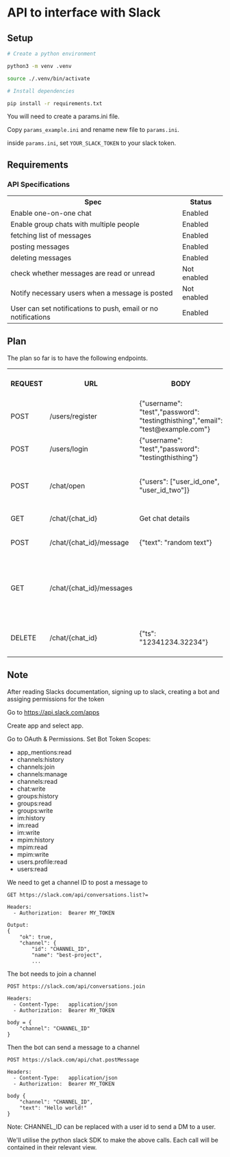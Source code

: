 # API to interface with Slack

## Setup

```bash
# Create a python environment

python3 -m venv .venv

source ./.venv/bin/activate
```

```bash
# Install dependencies

pip install -r requirements.txt
```

You will need to create a params.ini file. 

Copy `params_example.ini` and rename new file to `params.ini`.

inside `params.ini`, set `YOUR_SLACK_TOKEN` to your slack token.

## Requirements



### API Specifications
<table>
  <tr>
    <th>
      Spec
    </th>
    <th>
      Status
    </th>
  </tr>
  <tr>
    <td>
      Enable one-on-one chat
    </td>
    <td>
      Enabled
    </td>
  </tr>
  <tr>
    <td>
      Enable group chats with multiple people
    </td>
    <td>
      Enabled
    </td>
  </tr>
  <tr>
    <td>
      fetching list of messages
    </td>
    <td>
      Enabled
    </td>
  </tr>
  <tr>
    <td>
      posting messages
    </td>
    <td>
      Enabled
    </td>
  </tr>
  <tr>
    <td>
      deleting messages
    </td>
    <td>
      Enabled
    </td>
  </tr>
  <tr>
    <td>
      check whether messages are read or unread
    </td>
    <td>
      Not enabled
    </td>
  </tr>
  <tr>
    <td>
      Notify necessary users when a message is posted
    </td>
    <td>
      Not enabled
    </td>
  </tr>
  <tr>
    <td>
      User can set notifications to push, email or no notifications
    </td>
    <td>
      Enabled
    </td>
  </tr>
</table>

## Plan

The plan so far is to have the following endpoints.

<table>
  <tr>
    <th>REQUEST</th>
    <th>URL</th>
    <th>BODY</th>
    <th>AUTHORIZATION HEADER REQUIRED</th>
    <th>NOTES</th>
  </tr>
<tr>
  <td>POST</td>
  <td>/users/register</td>
  <td>{"username": "test","password": "testingthisthing","email": "test@example.com"}</td>
  <td></td>
  <td>Creates new user</td>
</tr>
<tr>
  <td>POST</td>
  <td>/users/login</td>
  <td>{"username": "test","password": "testingthisthing"}</td>
  <td></td>
  <td>Logs in and returns token</td>
</tr>
<tr>
  <td>POST</td>
  <td>/chat/open</td>
  <td>{"users": ["user_id_one", "user_id_two"]}</td>
  <td>YES</td>
  <td>Start new chat with users. Chat ID in response</td>
</tr>
<tr>
  <td>GET</td>
  <td>/chat/{chat_id}</td>
  <td>Get chat details</td>
  <td>YES</td>
  <td>Not yet implemented</td>
</tr>
<tr>
  <td>POST</td>
  <td>/chat/{chat_id}/message</td>
  <td>{"text": "random text"}</td>
  <td>YES</td>
  <td>Create new message in channel</td>
</tr>
<tr>
  <td>GET</td>
  <td>/chat/{chat_id}/messages</td>
  <td></td>
  <td>YES</td>
  <td>Get conversation history. Includes "ts" in reponse for deletion of message.</td>
</tr>
<tr>
  <td>DELETE</td>
  <td>/chat/{chat_id}</td>
  <td>{"ts": "12341234.32234"}</td>
  <td>YES</td>
  <td>Delete a specific message from a chat</td>
</tr>
</table>

## Note

After reading Slacks documentation, signing up to slack, creating a bot and assiging permissions for the token

Go to https://api.slack.com/apps

Create app and select app.

Go to OAuth & Permissions. Set Bot Token Scopes:

* app_mentions:read
* channels:history
* channels:join
* channels:manage
* channels:read
* chat:write
* groups:history
* groups:read
* groups:write
* im:history
* im:read
* im:write
* mpim:history
* mpim:read
* mpim:write
* users.profile:read
* users:read


We need to get a channel ID to post a message to

```
GET https://slack.com/api/conversations.list?=

Headers:
  - Authorization:  Bearer MY_TOKEN

Output:
{
    "ok": true,
    "channel": {
        "id": "CHANNEL_ID",
        "name": "best-project",
        ...

```

The bot needs to join a channel

```
POST https://slack.com/api/conversations.join

Headers:
  - Content-Type:   application/json
  - Authorization:  Bearer MY_TOKEN

body = {
    "channel": "CHANNEL_ID"
}
```

Then the bot can send a message to a channel

```
POST https://slack.com/api/chat.postMessage

Headers:
  - Content-Type:   application/json
  - Authorization:  Bearer MY_TOKEN

body {
    "channel": "CHANNEL_ID",
    "text": "Hello world!"
}
```
Note: CHANNEL_ID can be replaced with a user id to send a DM to a user.

We'll utilise the python slack SDK to make the above calls. Each call will be contained in their relevant view.


